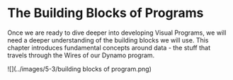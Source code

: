 # The Building Blocks of Programs

Once we are ready to dive deeper into developing Visual Programs, we will need a deeper understanding of the building blocks we will use. This chapter introduces fundamental concepts around data - the stuff that travels through the Wires of our Dynamo program.

![](../images/5-3/building blocks of program.png)
